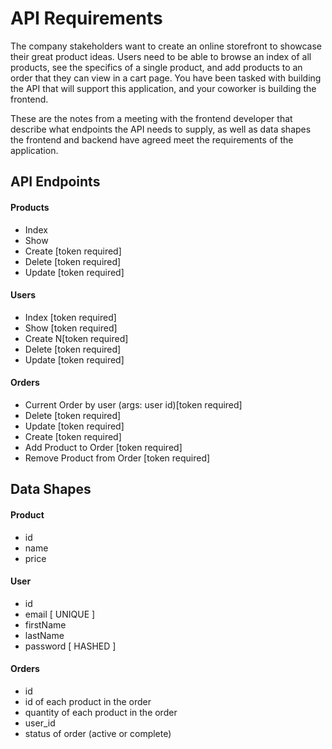 # API Requirements
The company stakeholders want to create an online storefront to showcase their great product ideas. Users need to be able to browse an index of all products, see the specifics of a single product, and add products to an order that they can view in a cart page. You have been tasked with building the API that will support this application, and your coworker is building the frontend.

These are the notes from a meeting with the frontend developer that describe what endpoints the API needs to supply, as well as data shapes the frontend and backend have agreed meet the requirements of the application. 

## API Endpoints
#### Products
- Index 
- Show
- Create [token required]
- Delete [token required]
- Update [token required]

#### Users
- Index [token required]
- Show [token required]
- Create N[token required]
- Delete [token required]
- Update [token required]

#### Orders
- Current Order by user (args: user id)[token required]
- Delete [token required]
- Update [token required]
- Create [token required]
- Add Product to Order [token required]
- Remove Product from Order [token required] 

## Data Shapes
#### Product
-  id
- name
- price

#### User
- id
- email [ UNIQUE ]
- firstName
- lastName
- password [ HASHED ]

#### Orders
- id
- id of each product in the order
- quantity of each product in the order
- user_id
- status of order (active or complete)

